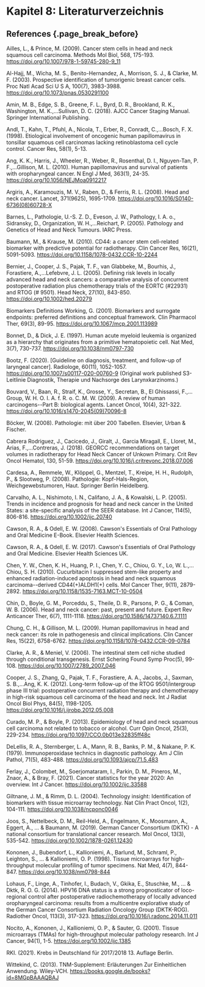 # Kapitel 8: Literaturverzeichnis

## References {.page_break_before}

Ailles, L., & Prince, M. (2009). Cancer stem cells in head and neck squamous cell carcinoma. Methods Mol Biol, 568, 175-193. https://doi.org/10.1007/978-1-59745-280-9_11

Al-Hajj, M., Wicha, M. S., Benito-Hernandez, A., Morrison, S. J., & Clarke, M. F. (2003). Prospective identification of tumorigenic breast cancer cells. Proc Natl Acad Sci U S A, 100(7), 3983-3988. https://doi.org/10.1073/pnas.0530291100

Amin, M. B., Edge, S. B., Greene, F. L., Byrd, D. R., Brookland, R. K., Washington, M. K.,…Sullivan, D. C. (2018). AJCC Cancer Staging Manual. Springer International Publishing.

Andl, T., Kahn, T., Pfuhl, A., Nicola, T., Erber, R., Conradt, C.,…Bosch, F. X. (1998). Etiological involvement of oncogenic human papillomavirus in tonsillar squamous cell carcinomas lacking retinoblastoma cell cycle control. Cancer Res, 58(1), 5-13.

Ang, K. K., Harris, J., Wheeler, R., Weber, R., Rosenthal, D. I., Nguyen-Tan, P. F.,…Gillison, M. L. (2010). Human papillomavirus and survival of patients with oropharyngeal cancer. N Engl J Med, 363(1), 24-35. https://doi.org/10.1056/NEJMoa0912217

Argiris, A., Karamouzis, M. V., Raben, D., & Ferris, R. L. (2008). Head and neck cancer. Lancet, 371(9625), 1695-1709. https://doi.org/10.1016/S0140-6736(08)60728-X

Barnes, L., Pathologie, U.-S. Z. D., Eveson, J. W., Pathology, I. A. o., Sidransky, D., Organization, W. H.,…Reichart, P. (2005). Pathology and Genetics of Head and Neck Tumours. IARC Press.

Baumann, M., & Krause, M. (2010). CD44: a cancer stem cell-related biomarker with predictive potential for radiotherapy. Clin Cancer Res, 16(21), 5091-5093. https://doi.org/10.1158/1078-0432.CCR-10-2244

Bernier, J., Cooper, J. S., Pajak, T. F., van Glabbeke, M., Bourhis, J., Forastiere, A.,…Lefebvre, J. L. (2005). Defining risk levels in locally advanced head and neck cancers: a comparative analysis of concurrent postoperative radiation plus chemotherapy trials of the EORTC (#22931) and RTOG (# 9501). Head Neck, 27(10), 843-850. https://doi.org/10.1002/hed.20279

Biomarkers Definitions Working, G. (2001). Biomarkers and surrogate endpoints: preferred definitions and conceptual framework. Clin Pharmacol Ther, 69(3), 89-95. https://doi.org/10.1067/mcp.2001.113989

Bonnet, D., & Dick, J. E. (1997). Human acute myeloid leukemia is organized as a hierarchy that originates from a primitive hematopoietic cell. Nat Med, 3(7), 730-737. https://doi.org/10.1038/nm0797-730

Bootz, F. (2020). [Guideline on diagnosis, treatment, and follow-up of laryngeal cancer]. Radiologe, 60(11), 1052-1057. https://doi.org/10.1007/s00117-020-00760-9 (Original work published S3-Leitlinie Diagnostik, Therapie und Nachsorge des Larynxkarzinoms.)

Bouvard, V., Baan, R., Straif, K., Grosse, Y., Secretan, B., El Ghissassi, F.,…Group, W. H. O. I. A. f. R. o. C. M. W. (2009). A review of human carcinogens--Part B: biological agents. Lancet Oncol, 10(4), 321-322. https://doi.org/10.1016/s1470-2045(09)70096-8

Böcker, W. (2008). Pathologie: mit über 200 Tabellen. Elsevier, Urban & Fischer.

Cabrera Rodriguez, J., Cacicedo, J., Giralt, J., Garcia Miragall, E., Lloret, M., Arias, F.,…Contreras, J. (2018). GEORCC recommendations on target volumes in radiotherapy for Head Neck Cancer of Unkown Primary. Crit Rev Oncol Hematol, 130, 51-59. https://doi.org/10.1016/j.critrevonc.2018.07.006

Cardesa, A., Remmele, W., Klöppel, G., Mentzel, T., Kreipe, H. H., Rudolph, P., & Slootweg, P. (2008). Pathologie: Kopf-Hals-Region, Weichgewebstumoren, Haut. Springer Berlin Heidelberg.

Carvalho, A. L., Nishimoto, I. N., Califano, J. A., & Kowalski, L. P. (2005). Trends in incidence and prognosis for head and neck cancer in the United States: a site-specific analysis of the SEER database. Int J Cancer, 114(5), 806-816. https://doi.org/10.1002/ijc.20740

Cawson, R. A., & Odell, E. W. (2008). Cawson's Essentials of Oral Pathology and Oral Medicine E-Book. Elsevier Health Sciences.

Cawson, R. A., & Odell, E. W. (2017). Cawson's Essentials of Oral Pathology and Oral Medicine. Elsevier Health Sciences UK.

Chen, Y. W., Chen, K. H., Huang, P. I., Chen, Y. C., Chiou, G. Y., Lo, W. L.,…Chiou, S. H. (2010). Cucurbitacin I suppressed stem-like property and enhanced radiation-induced apoptosis in head and neck squamous carcinoma--derived CD44(+)ALDH1(+) cells. Mol Cancer Ther, 9(11), 2879-2892. https://doi.org/10.1158/1535-7163.MCT-10-0504

Chin, D., Boyle, G. M., Porceddu, S., Theile, D. R., Parsons, P. G., & Coman, W. B. (2006). Head and neck cancer: past, present and future. Expert Rev Anticancer Ther, 6(7), 1111-1118. https://doi.org/10.1586/14737140.6.7.1111

Chung, C. H., & Gillison, M. L. (2009). Human papillomavirus in head and neck cancer: its role in pathogenesis and clinical implications. Clin Cancer Res, 15(22), 6758-6762. https://doi.org/10.1158/1078-0432.CCR-09-0784

Clarke, A. R., & Meniel, V. (2006). The intestinal stem cell niche studied through conditional transgenesis. Ernst Schering Found Symp Proc(5), 99-108. https://doi.org/10.1007/2789_2007_046

Cooper, J. S., Zhang, Q., Pajak, T. F., Forastiere, A. A., Jacobs, J., Saxman, S. B.,…Ang, K. K. (2012). Long-term follow-up of the RTOG 9501/intergroup phase III trial: postoperative concurrent radiation therapy and chemotherapy in high-risk squamous cell carcinoma of the head and neck. Int J Radiat Oncol Biol Phys, 84(5), 1198-1205. https://doi.org/10.1016/j.ijrobp.2012.05.008

Curado, M. P., & Boyle, P. (2013). Epidemiology of head and neck squamous cell carcinoma not related to tobacco or alcohol. Curr Opin Oncol, 25(3), 229-234. https://doi.org/10.1097/CCO.0b013e32835ff48c

DeLellis, R. A., Sternberger, L. A., Mann, R. B., Banks, P. M., & Nakane, P. K. (1979). Immunoperoxidase technics in diagnostic pathology. Am J Clin Pathol, 71(5), 483-488. https://doi.org/10.1093/ajcp/71.5.483

Ferlay, J., Colombet, M., Soerjomataram, I., Parkin, D. M., Pineros, M., Znaor, A., & Bray, F. (2021). Cancer statistics for the year 2020: An overview. Int J Cancer. https://doi.org/10.1002/ijc.33588

Giltnane, J. M., & Rimm, D. L. (2004). Technology insight: Identification of biomarkers with tissue microarray technology. Nat Clin Pract Oncol, 1(2), 104-111. https://doi.org/10.1038/ncponc0046

Joos, S., Nettelbeck, D. M., Reil-Held, A., Engelmann, K., Moosmann, A., Eggert, A., ... & Baumann, M. (2019). German Cancer Consortium (DKTK) - A national consortium for translational cancer research. Mol Oncol, 13(3), 535-542. https://doi.org/10.1002/1878-0261.12430

Kononen, J., Bubendorf, L., Kallioniemi, A., Barlund, M., Schraml, P., Leighton, S., ... & Kallioniemi, O. P. (1998). Tissue microarrays for high-throughput molecular profiling of tumor specimens. Nat Med, 4(7), 844-847. https://doi.org/10.1038/nm0798-844

Lohaus, F., Linge, A., Tinhofer, I., Budach, V., Gkika, E., Stuschke, M., ... & Dktk, R. O. G. (2014). HPV16 DNA status is a strong prognosticator of loco-regional control after postoperative radiochemotherapy of locally advanced oropharyngeal carcinoma: results from a multicentre explorative study of the German Cancer Consortium Radiation Oncology Group (DKTK-ROG). Radiother Oncol, 113(3), 317-323. https://doi.org/10.1016/j.radonc.2014.11.011

Nocito, A., Kononen, J., Kallioniemi, O. P., & Sauter, G. (2001). Tissue microarrays (TMAs) for high-throughput molecular pathology research. Int J Cancer, 94(1), 1-5. https://doi.org/10.1002/ijc.1385

RKI. (2021). Krebs in Deutschland für 2017/2018 13. Auflage Berlin.

Wittekind, C. (2013). TNM-Supplement: Erläuterungen Zur Einheitlichen Anwendung. Wiley-VCH. https://books.google.de/books?id=8MGpBAAAQBAJ
